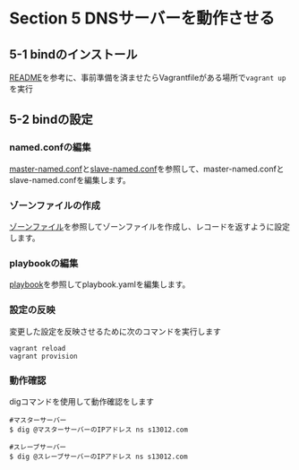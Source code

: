 # Section 5 DNSサーバーを動作させる

## 5-1 bindのインストール

[README](Section5/README.md)を参考に、事前準備を済ませたらVagrantfileがある場所で`vagrant up`を実行

## 5-2 bindの設定

### named.confの編集
 [master-named.conf](ansible/master-named.conf)と[slave-named.conf](ansible/slave-named.conf)を参照して、master-named.confとslave-named.confを編集します。

### ゾーンファイルの作成
 [ゾーンファイル](ansible/zone.s13012.com)を参照してゾーンファイルを作成し、レコードを返すように設定します。

### playbookの編集
[playbook](ansible/playbook.yaml)を参照してplaybook.yamlを編集します。

### 設定の反映
変更した設定を反映させるために次のコマンドを実行します
```
vagrant reload
vagrant provision
```

### 動作確認
digコマンドを使用して動作確認をします
```
#マスターサーバー
$ dig @マスターサーバーのIPアドレス ns s13012.com
```

```
#スレーブサーバー
$ dig @スレーブサーバーのIPアドレス ns s13012.com
```
